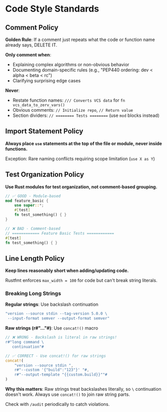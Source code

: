# Code Style Standards

## Comment Policy

**Golden Rule**: If a comment just repeats what the code or function name already says, DELETE IT.

**Only comment when**:

- Explaining complex algorithms or non-obvious behavior
- Documenting domain-specific rules (e.g., "PEP440 ordering: dev < alpha < beta < rc")
- Clarifying surprising edge cases

**Never**:

- Restate function names: `/// Converts VCS data` for `fn vcs_data_to_zerv_vars()`
- Obvious comments: `// Initialize repo`, `// Return value`
- Section dividers: `// ======== Tests ========` (use `mod` blocks instead)

## Import Statement Policy

**Always place `use` statements at the top of the file or module, never inside functions.**

Exception: Rare naming conflicts requiring scope limitation (`use X as Y`)

## Test Organization Policy

**Use Rust modules for test organization, not comment-based grouping.**

```rust
// ✅ GOOD - Module-based
mod feature_basic {
    use super::*;
    #[test]
    fn test_something() { }
}

// ❌ BAD - Comment-based
// ============ Feature Basic Tests ============
#[test]
fn test_something() { }
```

## Line Length Policy

**Keep lines reasonably short when adding/updating code.**

Rustfmt enforces `max_width = 100` for code but can't break string literals.

### Breaking Long Strings

**Regular strings**: Use backslash continuation

```rust
"version --source stdin --tag-version 5.0.0 \
 --input-format semver --output-format semver"
```

**Raw strings (r#"..."#)**: Use `concat!()` macro

```rust
// ❌ WRONG - Backslash is literal in raw strings!
r#"long command \
   continuation"#

// ✅ CORRECT - Use concat!() for raw strings
concat!(
    "version --source stdin ",
    r#"--custom '{"build":"123"}' "#,
    r#"--output-template "{{custom.build}}""#
)
```

**Why this matters**: Raw strings treat backslashes literally, so `\` continuation doesn't work. Always use `concat!()` to join raw string parts.

Check with `/audit` periodically to catch violations.
